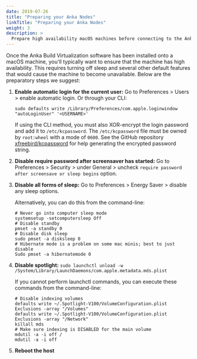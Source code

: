 ```yaml
---
date: 2019-07-26
title: "Preparing your Anka Nodes"
linkTitle: "Preparing your Anka Nodes"
weight: 3
description: >
  Prepare high availability macOS machines before connecting to the Anka Build Cloud Controller
---
```


Once the Anka Build Virtualization software has been installed onto a macOS machine, you'll typically want to ensure that the machine has high availability. This requires turning off sleep and several other default features that would cause the machine to become unavailable. Below are the preparatory steps we suggest:

1. **Enable automatic login for the current user:** Go to Preferences > Users > enable automatic login. Or through your CLI:

    ```shell
    sudo defaults write /Library/Preferences/com.apple.loginwindow "autoLoginUser" '<USERNAME>'
    ```

    If using the CLI method, you must also XOR-encrypt the login password and add it to `/etc/kcpassword`.
    The `/etc/kcpassword` file must be owned by `root:wheel` with a mode of `0600`.
    See the GitHub repository [xfreebird/kcpassword](https://github.com/xfreebird/kcpassword) for help generating the encrypted password string.

2. **Disable require password after screensaver has started:** Go to Preferences > Security > under General > uncheck `require password after screensave or sleep begins` option.

3. **Disable all forms of sleep:** Go to Preferences > Energy Saver > disable any sleep options.

    Alternatively, you can do this from the command-line:

    ```shell
    # Never go into computer sleep mode
    systemsetup -setcomputersleep Off
    # Disable standby
    pmset -a standby 0
    # Disable disk sleep
    sudo pmset -a disksleep 0
    # Hibernate mode is a problem on some mac minis; best to just disable
    Sudo pmset -a hibernatemode 0
    ```

4. **Disable spotlight:** `sudo launchctl unload -w /System/Library/LaunchDaemons/com.apple.metadata.mds.plist`

    If you cannot perform launchctl commands, you can execute these commands from the command-line:

    ```shell
    # Disable indexing volumes
    defaults write ~/.Spotlight-V100/VolumeConfiguration.plist Exclusions -array "/Volumes"
    defaults write ~/.Spotlight-V100/VolumeConfiguration.plist Exclusions -array "/Network"
    killall mds
    # Make sure indexing is DISABLED for the main volume
    mdutil -a -i off /
    mdutil -a -i off
    ```

5. **Reboot the host**

